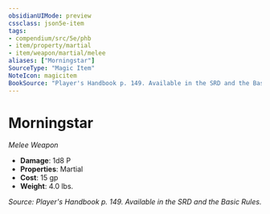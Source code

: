 ```yaml
---
obsidianUIMode: preview
cssclass: json5e-item
tags:
- compendium/src/5e/phb
- item/property/martial
- item/weapon/martial/melee
aliases: ["Morningstar"]
SourceType: "Magic Item"
NoteIcon: magicitem
BookSource: "Player's Handbook p. 149. Available in the SRD and the Basic Rules."
---
```

# Morningstar
*Melee Weapon*  

- **Damage**: 1d8 P
- **Properties**: Martial
- **Cost**: 15 gp
- **Weight**: 4.0 lbs.

*Source: Player's Handbook p. 149. Available in the SRD and the Basic Rules.*